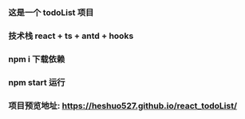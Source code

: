 ### 这是一个 todoList 项目
### 技术栈 react + ts + antd + hooks

### npm i 下载依赖
### npm start 运行

### 项目预览地址: https://heshuo527.github.io/react_todoList/